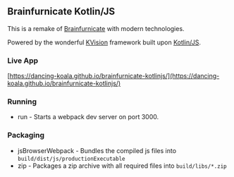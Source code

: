## Brainfurnicate Kotlin/JS

This is a remake of [Brainfurnicate](https://github.com/dancing-koala/brainfurnicate) with modern technologies.

Powered by the wonderful [KVision](https://github.com/rjaros/kvision) framework built upon [Kotlin/JS](https://kotlinlang.org/docs/js-overview.html).

### Live App

[https://dancing-koala.github.io/brainfurnicate-kotlinjs/](https://dancing-koala.github.io/brainfurnicate-kotlinjs/)

### Running

* run - Starts a webpack dev server on port 3000.

### Packaging

* jsBrowserWebpack - Bundles the compiled js files into `build/dist/js/productionExecutable`
* zip - Packages a zip archive with all required files into `build/libs/*.zip`
